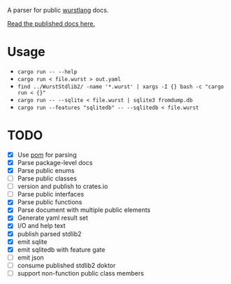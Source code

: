 A parser for public [wurstlang](https://wurstlang.org) docs.

[Read the published docs here.](https://cokemonkey11.github.io/wurstdoktor/)

# Usage

* `cargo run -- --help`
* `cargo run < file.wurst > out.yaml`
* `find ../WurstStdlib2/ -name '*.wurst' | xargs -I {} bash -c "cargo run < {}"`
* `cargo run -- --sqlite < file.wurst | sqlite3 fromdump.db`
* `cargo run --features "sqlitedb" -- --sqlitedb < file.wurst`


# TODO

- [x] Use [pom](https://crates.io/crates/pom) for parsing
- [x] Parse package-level docs
- [x] Parse public enums
- [ ] Parse public classes
- [ ] version and publish to crates.io
- [ ] Parse public interfaces
- [x] Parse public functions
- [x] Parse document with multiple public elements
- [x] Generate yaml result set
- [x] I/O and help text
- [x] publish parsed stdlib2
- [x] emit sqlite
- [x] emit sqlitedb with feature gate
- [ ] emit json
- [ ] consume published stdlib2 doktor
- [ ] support non-function public class members
